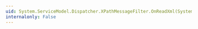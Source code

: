 ```yaml
---
uid: System.ServiceModel.Dispatcher.XPathMessageFilter.OnReadXml(System.Xml.XmlReader)
internalonly: False
---
```


